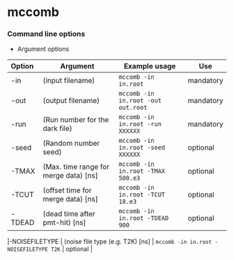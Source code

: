 # mccomb


### Command line options
* Argument options

| Option  |           Argument                    |                      Example usage              |   Use     |
|:--------|-------------------------------------- |-------------------------------------------------|-----------|
|-in      | (input filename)                      | `mccomb -in in.root`                            | mandatory |
|-out     | (output filename)                     | `mccomb -in in.root -out out.root`              | mandatory |
|-run     | (Run number for the dark file)        | `mccomb -in in.root -run XXXXXX`                | mandatory |
|-seed    | (Random number seed)                  | `mccomb -in in.root -seed XXXXXX`               | optional  |
|-TMAX    | (Max. time range for merge data) [ns] | `mccomb -in in.root -TMAX 500.e3`               | optional  |
|-TCUT    | (offset time for merge data) [ns]     | `mccomb -in in.root -TCUT 18.e3`                | optional  |
|-TDEAD   | (dead time after pmt-hit) [ns]        | `mccomb -in in.root -TDEAD 900`                 | optional  |

|-NOISEFILETYPE   | (noise file type (e.g. T2K) [ns] | `mccomb -in in.root -NOISEFILETYPE T2K`      | optional  |
